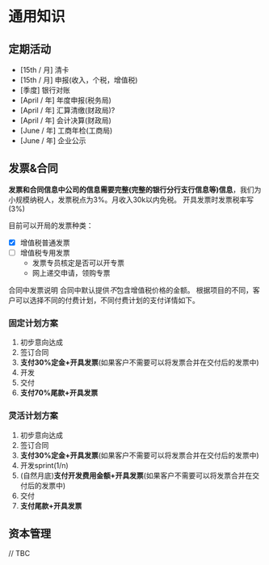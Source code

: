 # 通用知识

## 定期活动

* [15th / 月] 清卡
* [15th / 月] 申报(收入，个税，增值税)
* [季度] 银行对账
* [April / 年] 年度申报(税务局)
* [April / 年] 汇算清缴(财政局)?
* [April / 年] 会计决算(财政局)
* [June / 年] 工商年检(工商局)
* [June / 年] 企业公示

## 发票&合同
**发票和合同信息中公司的信息需要完整(完整的银行分行支行信息等)信息**，我们为小规模纳税人，发票税点为3%。月收入30k以内免税。
开具发票时发票税率写(3%)

目前可以开局的发票种类：
- [x] 增值税普通发票
- [ ] 增值税专用发票
  * 发票专员核定是否可以开专票
  * 网上递交申请，领购专票

合同中发票说明
合同中默认提供*不*包含增值税价格的金额。
根据项目的不同，客户可以选择不同的付费计划，不同付费计划的支付详情如下。

### 固定计划方案
1. 初步意向达成
2. 签订合同
3. **支付30%定金+开具发票**(如果客户不需要可以将发票合并在交付后的发票中)
4. 开发
5. 交付
6. **支付70%尾款+开具发票**

### 灵活计划方案
1. 初步意向达成
2. 签订合同
3. **支付30%定金+开具发票**(如果客户不需要可以将发票合并在交付后的发票中)
4. 开发sprint(1/n)
5. (自然月底)**支付开发费用金额+开具发票**(如果客户不需要可以将发票合并在交付后的发票中)
6. 交付
7. **支付尾款+开具发票**

## 资本管理
// TBC